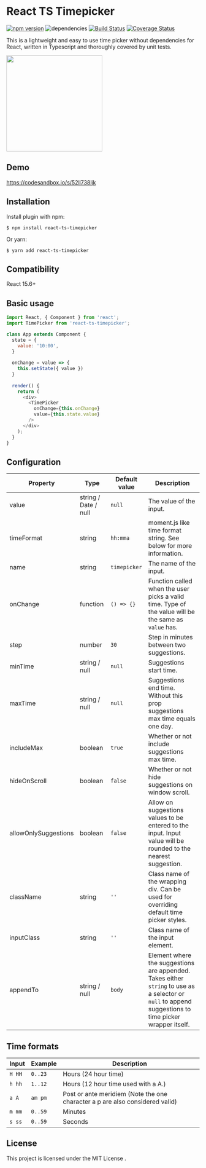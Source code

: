 # React TS Timepicker

[![npm version](https://badge.fury.io/js/react-ts-timepicker.svg)](https://badge.fury.io/js/react-ts-timepicker) ![dependencies](https://david-dm.org/andrianovp/react-ts-timepicker.svg) [![Build Status](https://travis-ci.org/andrianovp/react-ts-timepicker.svg?branch=master)](https://travis-ci.org/andrianovp/react-ts-timepicker) [![Coverage Status](https://coveralls.io/repos/andrianovp/react-ts-timepicker/badge.svg?branch=master)](https://coveralls.io/github/andrianovp/react-ts-timepicker?branch=master) 

This is a lightweight and easy to use time picker without dependencies for React, written in Typescript and thoroughly covered by unit tests.

<img src="https://pavelandrianov.ru/react-ts-timepicker/demo.gif" width="250">

## Demo
https://codesandbox.io/s/52ll738ljk

## Installation

Install plugin with npm:
```
$ npm install react-ts-timepicker
```
Or yarn:
```
$ yarn add react-ts-timepicker
```

## Compatibility

React 15.6+

## Basic usage

```javascript
import React, { Component } from 'react';
import TimePicker from 'react-ts-timepicker';

class App extends Component {
  state = {
    value: '10:00',
  }
 
  onChange = value => {
    this.setState({ value })
  }
 
  render() {
    return (
      <div>
        <TimePicker
          onChange={this.onChange}
          value={this.state.value}
        />
      </div>
    );
  }
}
``` 

## Configuration
Property | Type | Default value |Description
------------ | ------------- | ------------- | -------------
value | string / Date / null | `null` | The value of the input.
timeFormat | string | `hh:mma` | moment.js like time format string. See below for more information.
name | string | `timepicker` | The name of the input.
onChange | function | `() => {}` | Function called when the user picks a valid time. Type of the value will be the same as `value` has.
step | number | `30` | Step in minutes between two suggestions.
minTime | string / null | `null` | Suggestions start time.
maxTime | string / null | `null` | Suggestions end time. Without this prop suggestions max time equals one day.
includeMax | boolean | `true` | Whether or not include suggestions max time.
hideOnScroll | boolean | `false` | Whether or not hide suggestions on window scroll.
allowOnlySuggestions | boolean | `false` | Allow on suggestions values to be entered to the input. Input value will be rounded to the nearest suggestion.
className | string | `''` | Class name of the wrapping div. Can be used for overriding default time picker styles.
inputClass | string | `''` | Class name of the input element.
appendTo | string / null | `body` | Element where the suggestions are appended. Takes either `string` to use as a selector or `null` to append suggestions to time picker wrapper itself.

## Time formats
Input | Example | Description
------------ | ------------- | -------------
`H HH` | `0..23` | Hours (24 hour time)
`h hh` | `1..12` | Hours (12 hour time used with a A.)
`a A`	| `am pm`	 | Post or ante meridiem (Note the one character a p are also considered valid)
`m mm` | `0..59` | Minutes
`s ss` | `0..59` | Seconds

## License
This project is licensed under the MIT License .
